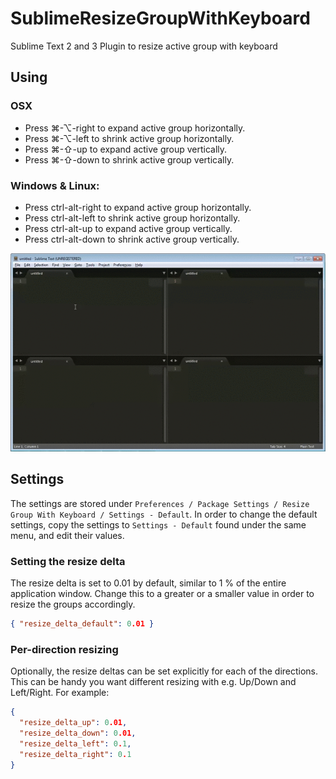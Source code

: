 SublimeResizeGroupWithKeyboard
==============================

Sublime Text 2 and 3 Plugin to resize active group with keyboard

## Using

### OSX

 * Press ⌘-⌥-right to expand active group horizontally.
 * Press ⌘-⌥-left to shrink active group horizontally.
 * Press ⌘-⇧-up to expand active group vertically.
 * Press ⌘-⇧-down to shrink active group vertically.

### Windows & Linux:

 * Press ctrl-alt-right to expand active group horizontally.
 * Press ctrl-alt-left to shrink active group horizontally.
 * Press ctrl-alt-up to expand active group vertically.
 * Press ctrl-alt-down to shrink active group vertically.

![Plugin in action](Screenshots/Demo.gif)

## Settings
The settings are stored under 
`Preferences / Package Settings / Resize Group With Keyboard / Settings - Default`.
In order to change the default settings, copy the settings to `Settings - Default` 
found under the same menu, and edit their values.

### Setting the resize delta
The resize delta is set to 0.01 by default, similar to 1 % of the entire application window.
Change this to a greater or a smaller value in order to resize the groups accordingly.
```JSON
{ "resize_delta_default": 0.01 }
```

### Per-direction resizing
Optionally, the resize deltas can be set explicitly for each of the directions.
This can be handy you want different resizing with e.g. Up/Down and Left/Right.
For example:
```JSON
{
  "resize_delta_up": 0.01,
  "resize_delta_down": 0.01,
  "resize_delta_left": 0.1,
  "resize_delta_right": 0.1
}
```
